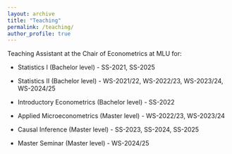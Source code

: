 ```yaml
---
layout: archive
title: "Teaching"
permalink: /teaching/
author_profile: true
---
```


Teaching Assistant at the Chair of Econometrics at MLU for:

* Statistics I (Bachelor level) - SS-2021, SS-2025

* Statistics II (Bachelor level) - WS-2021/22, WS-2022/23, WS-2023/24, WS-2024/25

* Introductory Econometrics (Bachelor level) - SS-2022

* Applied Microeconometrics (Master level) - WS-2022/23, WS-2023/24

* Causal Inference (Master level) - SS-2023, SS-2024, SS-2025

* Master Seminar (Master level) - WS-2024/25
